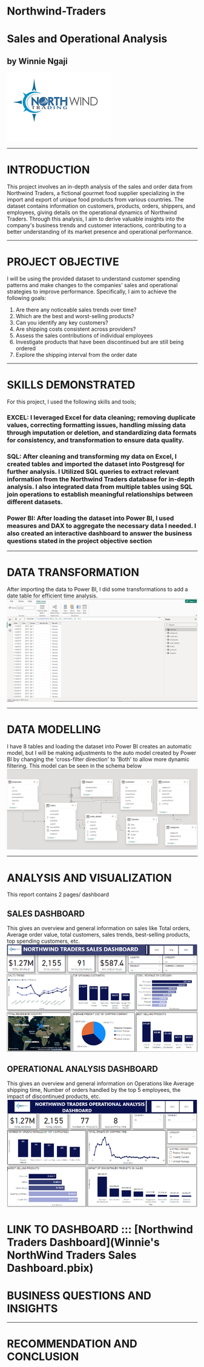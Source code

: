 # Northwind-Traders
# Sales and Operational Analysis
## by Winnie Ngaji
![](images/NW_Logo.png)  
___
# INTRODUCTION
This project involves an in-depth analysis of the sales and order data from Northwind Traders, a fictional gourmet food supplier specializing in the import and export of unique food products from various countries. The dataset contains information on customers, products, orders, shippers, and employees, giving details on the operational dynamics of Northwind Traders. Through this analysis, I aim to derive valuable insights into the company's business trends and customer interactions, contributing to a better understanding of its market presence and operational performance.
___
# PROJECT OBJECTIVE
I will be using the provided dataset to understand customer spending patterns and make changes to the companies' sales and operational strategies to improve performance. Specifically, I aim to achieve the following goals:

1. Are there any noticeable sales trends over time?
2. Which are the best and worst-selling products?
3. Can you identify any key customers?
4. Are shipping costs consistent across providers?
5. Assess the sales contributions of individual employees
6. Investigate products that have been discontinued but are still being ordered
7. Explore the shipping interval from the order date
___
# SKILLS DEMONSTRATED
For this project, I used the following skills and tools;
  ### EXCEL: I leveraged Excel for data cleaning; removing duplicate values, correcting formatting issues, handling missing data through imputation or deletion, and standardizing data formats for consistency, and transformation to ensure data quality.
  
  ### SQL: After cleaning and transforming my data on Excel, I created tables and imported the dataset into Postgresql for further analysis. I Utilized SQL queries to extract relevant information from the Northwind Traders database for in-depth analysis. I also integrated data from multiple tables using SQL join operations to establish meaningful relationships between different datasets.
  
  ### Power BI: After loading the dataset into Power BI, I used measures and DAX to aggregate the necessary data I needed. I also created an interactive dashboard to answer the business questions stated in the project objective section
___
# DATA TRANSFORMATION
After importing the data to Power BI, I did some transformations to add a date table for efficient time analysis. 
![](images/Calendar_table.PNG)   

___
# DATA MODELLING
I have 8 tables and loading the dataset into Power BI creates an automatic model, but I will be making adjustments to the auto model created by Power BI by changing the 'cross-filter direction' to 'Both' to allow more dynamic filtering. This model can be seen in the schema below
![](images/Data_Model.PNG)   

___

# ANALYSIS AND VISUALIZATION
This report contains 2 pages/ dashboard
## SALES DASHBOARD
  This gives an overview and general information on sales like Total orders, Average order value, total customers, sales trends, best-selling products, top spending customers, etc.
![](images/Northwind_sales_analysis_dashboard.PNG)   

## OPERATIONAL ANALYSIS DASHBOARD
This gives an overview and general information on Operations like Average shipping time, Number of orders handled by the top 5 employees, the impact of discontinued products, etc.
![](images/Northwind_operational_analysis_dashboard.PNG)  

# LINK TO DASHBOARD ::: [Northwind Traders Dashboard](Winnie's NorthWind Traders Sales Dashboard.pbix)   


# BUSINESS QUESTIONS AND INSIGHTS
___
# RECOMMENDATION AND CONCLUSION
